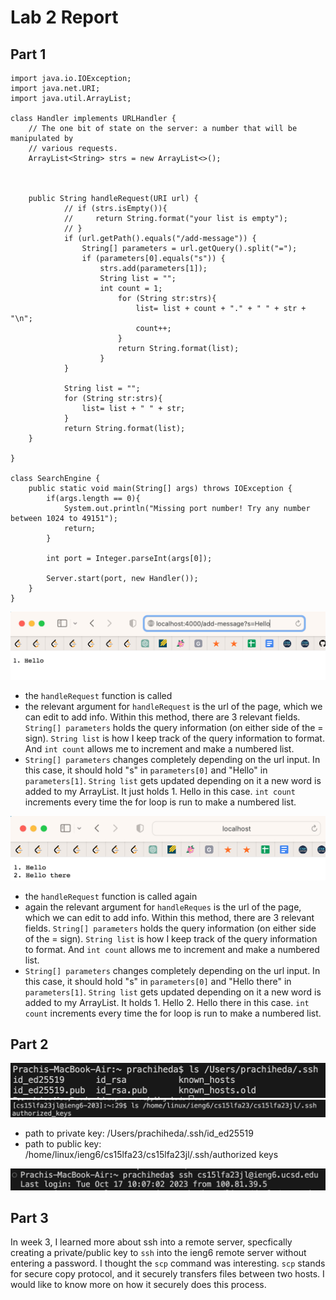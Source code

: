 # Lab 2 Report

## Part 1
```
import java.io.IOException;
import java.net.URI;
import java.util.ArrayList;

class Handler implements URLHandler {
    // The one bit of state on the server: a number that will be manipulated by
    // various requests.
    ArrayList<String> strs = new ArrayList<>();
   
    

    public String handleRequest(URI url) {
            // if (strs.isEmpty()){
            //     return String.format("your list is empty");
            // }
            if (url.getPath().equals("/add-message")) {
                String[] parameters = url.getQuery().split("=");
                if (parameters[0].equals("s")) {
                    strs.add(parameters[1]);
                    String list = "";
                    int count = 1; 
                        for (String str:strs){
                            list= list + count + "." + " " + str + "\n"; 
                            count++; 
                        }
                        return String.format(list);
                    }
            }
            
            String list = "";
            for (String str:strs){
                list= list + " " + str; 
            }
            return String.format(list);
    }
    
}

class SearchEngine {
    public static void main(String[] args) throws IOException {
        if(args.length == 0){
            System.out.println("Missing port number! Try any number between 1024 to 49151");
            return;
        }

        int port = Integer.parseInt(args[0]);

        Server.start(port, new Handler());
    }
}

```

![Image](lab2ss1.png)
- the `handleRequest` function is called
- the relevant argument for `handleRequest` is the url of the page, which we can edit to add info. Within this method, there are 3 relevant fields. `String[] parameters` holds the query information (on either side of the = sign). `String list` is how I keep track of the query information to format. And `int count` allows me to increment and make a numbered list.
- `String[] parameters` changes completely depending on the url input. In this case, it should hold "s" in `parameters[0]` and "Hello" in `parameters[1]`. `String list` gets updated depending on it a new word is added to my ArrayList. It just holds 1. Hello in this case. `int count` increments every time the for loop is run to make a numbered list.

![Image](lab2ss2.png)
- the `handleRequest` function is called again 
- again the relevant argument for `handleReques` is the url of the page, which we can edit to add info. Within this method, there are 3 relevant fields. `String[] parameters` holds the query information (on either side of the = sign). `String list` is how I keep track of the query information to format. And `int count` allows me to increment and make a numbered list.
- `String[] parameters` changes completely depending on the url input. In this case, it should hold "s" in `parameters[0]` and "Hello there" in `parameters[1]`. `String list` gets updated depending on it a new word is added to my ArrayList. It holds 1. Hello 2. Hello there in this case. `int count` increments every time the for loop is run to make a numbered list.

## Part 2

![Image](lab2privkey.png)
![Image](lab2pubkey.png)
- path to private key: /Users/prachiheda/.ssh/id_ed25519
- path to public key: /home/linux/ieng6/cs15lfa23/cs15lfa23jl/.ssh/authorized keys 

![Image](lab2ss4.png)

## Part 3

In week 3, I learned more about ssh into a remote server, specfically creating a private/public key to `ssh` into the ieng6 remote server without entering a password. I thought the `scp` command was interesting. `scp` stands for secure copy protocol, and it securely transfers files between two hosts. I would like to know more on how it securely does this process. 





